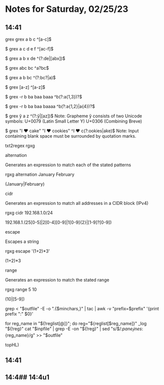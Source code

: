 # Notes for Saturday, 02/25/23

## 14:41

grex
 grex a b c
^[a-c]$

$ grex a c d e f
^[ac-f]$

$ grex a b x de
^(?:de|[abx])$

$ grex abc bc
^a?bc$

$ grex a b bc
^(?:bc?|a)$

$ grex [a-z]
^\[a\-z\]$

$ grex -r b ba baa baaa
^b(?:a{1,3})?$

$ grex -r b ba baa baaaa
^b(?:a{1,2}|a{4})?$

$ grex y̆ a z
^(?:y̆|[az])$
Note:
Grapheme y̆ consists of two Unicode symbols:
U+0079 (Latin Small Letter Y)
U+0306 (Combining Breve)

$ grex "I ♥ cake" "I ♥ cookies"
^I ♥ c(?:ookies|ake)$
Note:
Input containing blank space must be
surrounded by quotation marks.



txt2regex
rgxg

alternation

Generates an expression to match each of the stated patterns

rgxg alternation January February

(January|February)

cidr

Generates an expression to match all addresses in a CIDR block (IPv4)

rgxg cidr 192.168.1.0/24

192\.168\.1\.(25[0-5]|2[0-4][0-9]|1[0-9]{2}|[1-9]?[0-9])

escape

Escapes a string

rgxg escape '(1+2)*3'

\(1\+2\)\*3

range

Generates an expression to match the stated range

rgxg range 5 10

(10|[5-9])


grep < "$outfile" -E -o ".{$minchars,}" |
  tac |
  awk -v "prefix=$prefix" '{print prefix ":" $0}'

  for reg_name in "${!reglist[@]}"; do
    reg="${reglist[$reg_name]}"
    _log "${!reg}"
    cat "$inpfile" | grep -E -on "${!reg}" |
      sed "s/$/:${pane_lines}:${reg_name}/g" >> "$outfile"

topHL)
## 14:41
## 14:4## 14:4u1
